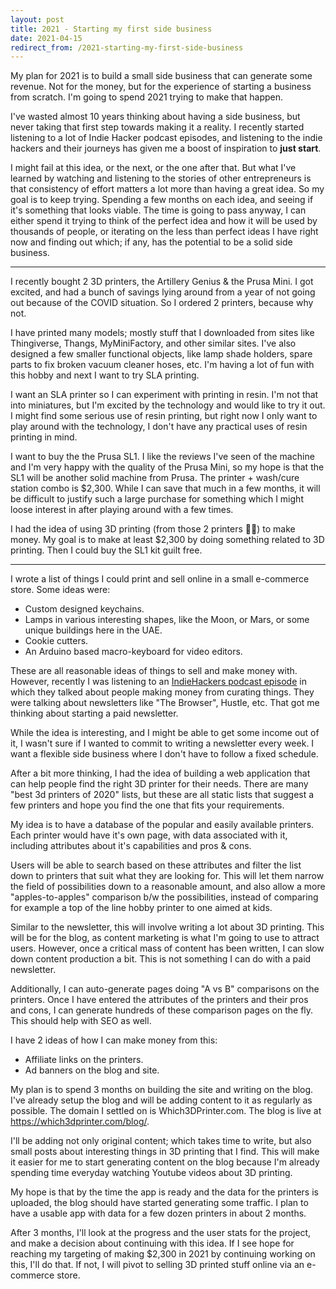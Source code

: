 ```yaml
---
layout: post
title: 2021 - Starting my first side business
date: 2021-04-15
redirect_from: /2021-starting-my-first-side-business
---
```

My plan for 2021 is to build a small side business that can generate some revenue. Not for the money, but for the experience of starting a business from scratch. I'm going to spend 2021 trying to make that happen.

I've wasted almost 10 years thinking about having a side business, but never taking that first step towards making it a reality. I recently started listening to a lot of Indie Hacker podcast episodes, and listening to the indie hackers and their journeys has given me a boost of inspiration to **just start**.

I might fail at this idea, or the next, or the one after that. But what I've learned by watching and listening to the stories of other entrepreneurs is that consistency of effort matters a lot more than having a great idea. So my goal is to keep trying. Spending a few months on each idea, and seeing if it's something that looks viable. The time is going to pass anyway, I can either spend it trying to think of the perfect idea and how it will be used by thousands of people, or iterating on the less than perfect ideas I have right now and finding out which; if any, has the potential to be a solid side business.

---

I recently bought 2 3D printers, the Artillery Genius & the Prusa Mini. I got excited, and had a bunch of savings lying around from a year of not going out because of the COVID situation. So I ordered 2 printers, because why not.

I have printed many models; mostly stuff that I downloaded from sites like Thingiverse, Thangs, MyMiniFactory, and other similar sites. I've also designed a few smaller functional objects, like lamp shade holders, spare parts to fix broken vacuum cleaner hoses, etc. I'm having a lot of fun with this hobby and next I want to try SLA printing.

I want an SLA printer so I can experiment with printing in resin. I'm not that into miniatures, but I'm excited by the technology and would like to try it out. I might find some serious use of resin printing, but right now I only want to play around with the technology, I don't have any practical uses of resin printing in mind.

I want to buy the the Prusa SL1. I like the reviews I've seen of the machine and I'm very happy with the quality of the Prusa Mini, so my hope is that the SL1 will be another solid machine from Prusa. The printer + wash/cure station combo is $2,300. While I can save that much in a few months, it will be difficult to justify such a large purchase for something which I might loose interest in after playing around with a few times.

I had the idea of using 3D printing (from those 2 printers 🤦‍♂️) to make money. My goal is to make at least $2,300 by doing something related to 3D printing. Then I could buy the SL1 kit guilt free.

---

I wrote a list of things I could print and sell online in a small e-commerce store. Some ideas were:

- Custom designed keychains.
- Lamps in various interesting shapes, like the Moon, or Mars, or some unique buildings here in the UAE.
- Cookie cutters.
- An Arduino based macro-keyboard for video editors.

These are all reasonable ideas of things to sell and make money with. However, recently I was listening to an [IndieHackers podcast episode](https://www.indiehackers.com/podcast/191-yaroslaw-bagriy-of-newsletter-crew) in which they talked about people making money from curating things. They were talking about newsletters like "The Browser", Hustle, etc. That got me thinking about starting a paid newsletter.

While the idea is interesting, and I might be able to get some income out of it, I wasn't sure if I wanted to commit to writing a newsletter every week. I want a flexible side business where I don't have to follow a fixed schedule.

After a bit more thinking, I had the idea of building a web application that can help people find the right 3D printer for their needs. There are many "best 3d printers of 2020" lists, but these are all static lists that suggest a few printers and hope you find the one that fits your requirements.

My idea is to have a database of the popular and easily available printers. Each printer would have it's own page, with data associated with it, including attributes about it's capabilities and pros & cons.

Users will be able to search based on these attributes and filter the list down to printers that suit what they are looking for. This will let them narrow the field of possibilities down to a reasonable amount, and also allow a more "apples-to-apples" comparison b/w the possibilities, instead of comparing for example a top of the line hobby printer to one aimed at kids.

Similar to the newsletter, this will involve writing a lot about 3D printing. This will be for the blog, as content marketing is what I'm going to use to attract users. However, once a critical mass of content has been written, I can slow down content production a bit. This is not something I can do with a paid newsletter.

Additionally, I can auto-generate pages doing "A vs B" comparisons on the printers. Once I have entered the attributes of the printers and their pros and cons, I can generate hundreds of these comparison pages on the fly. This should help with SEO as well.

I have 2 ideas of how I can make money from this:
- Affiliate links on the printers.
- Ad banners on the blog and site.

My plan is to spend 3 months on building the site and writing on the blog. I've already setup the blog and will be adding content to it as regularly as possible. The domain I settled on is Which3DPrinter.com. The blog is live at https://which3dprinter.com/blog/.

I'll be adding not only original content; which takes time to write, but also small posts about interesting things in 3D printing that I find. This will make it easier for me to start generating content on the blog because I'm already spending time everyday watching Youtube videos about 3D printing.

My hope is that by the time the app is ready and the data for the printers is uploaded, the blog should have started generating some traffic. I plan to have a usable app with data for a few dozen printers in about 2 months.

After 3 months, I'll look at the progress and the user stats for the project, and make a decision about continuing with this idea. If I see hope for reaching my targeting of making $2,300 in 2021 by continuing working on this, I'll do that. If not, I will pivot to selling 3D printed stuff online via an e-commerce store.